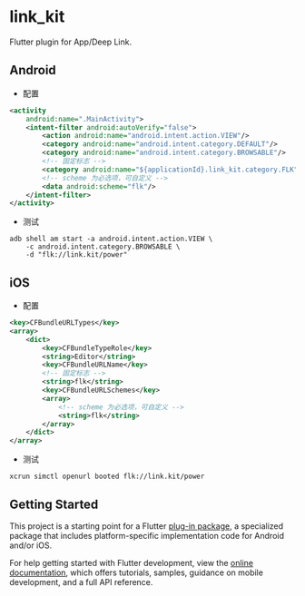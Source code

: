 # link_kit

Flutter plugin for App/Deep Link.

## Android

* 配置

```xml
<activity
    android:name=".MainActivity">
    <intent-filter android:autoVerify="false">
        <action android:name="android.intent.action.VIEW"/>
        <category android:name="android.intent.category.DEFAULT"/>
        <category android:name="android.intent.category.BROWSABLE"/>
        <!-- 固定标志 -->
        <category android:name="${applicationId}.link_kit.category.FLK"/>
        <!-- scheme 为必选项，可自定义 -->
        <data android:scheme="flk"/>
    </intent-filter>
</activity>
```

* 测试

```shell
adb shell am start -a android.intent.action.VIEW \
    -c android.intent.category.BROWSABLE \
    -d "flk://link.kit/power"
```

## iOS

* 配置

```xml
<key>CFBundleURLTypes</key>
<array>
    <dict>
        <key>CFBundleTypeRole</key>
        <string>Editor</string>
        <key>CFBundleURLName</key>
        <!-- 固定标志 -->
        <string>flk</string>
        <key>CFBundleURLSchemes</key>
        <array>
            <!-- scheme 为必选项，可自定义 -->
            <string>flk</string>
        </array>
    </dict>
</array>
```

* 测试

```shell
xcrun simctl openurl booted flk://link.kit/power
```

## Getting Started

This project is a starting point for a Flutter
[plug-in package](https://flutter.dev/developing-packages/),
a specialized package that includes platform-specific implementation code for
Android and/or iOS.

For help getting started with Flutter development, view the
[online documentation](https://flutter.dev/docs), which offers tutorials,
samples, guidance on mobile development, and a full API reference.


